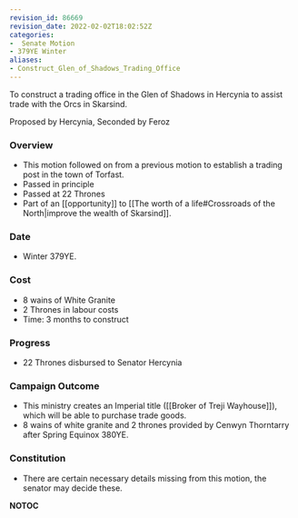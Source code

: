 ```yaml
---
revision_id: 86669
revision_date: 2022-02-02T18:02:52Z
categories:
-  Senate Motion
- 379YE Winter
aliases:
- Construct_Glen_of_Shadows_Trading_Office
---
```


To construct a trading office in the Glen of Shadows in Hercynia to assist trade with the Orcs in Skarsind.


Proposed by Hercynia, Seconded by Feroz 

### Overview
* This motion followed on from a previous motion to establish a trading post in the town of Torfast.
* Passed in principle
* Passed at 22 Thrones
* Part of an [[opportunity]] to [[The worth of a life#Crossroads of the North|improve the wealth of Skarsind]].

### Date
* Winter 379YE.

### Cost
* 8 wains of White Granite
* 2 Thrones in labour costs
* Time: 3 months to construct

### Progress
* 22 Thrones disbursed to Senator Hercynia

### Campaign Outcome
* This ministry creates an Imperial title ([[Broker of Treji Wayhouse]]), which will be able to purchase trade goods.
* 8 wains of white granite and 2 thrones provided by Cenwyn Thorntarry after Spring Equinox 380YE.

### Constitution
* There are certain necessary details missing from this motion, the senator may decide these.



__NOTOC__